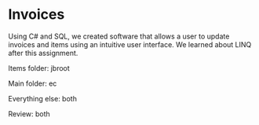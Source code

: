 # Invoices
Using C# and SQL, we created software that allows a user to update invoices and items using an intuitive user interface. We learned about LINQ after this assignment.


Items folder: jbroot

Main folder: ec

Everything else: both

Review: both
